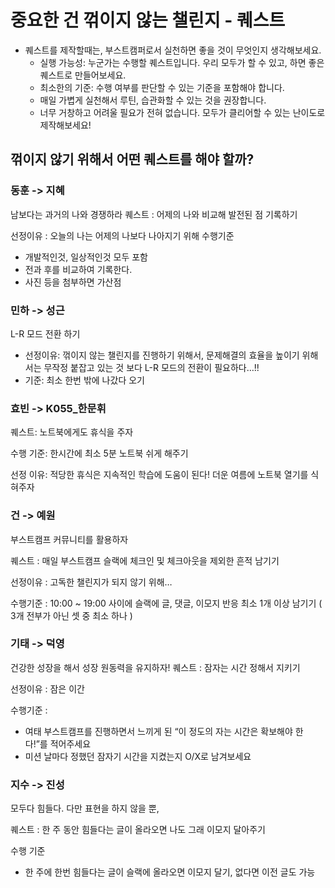 # 중요한 건 꺾이지 않는 챌린지 - 퀘스트

- 퀘스트를 제작할때는, 부스트캠퍼로서 실천하면 좋을 것이 무엇인지 생각해보세요.
  - 실행 가능성: 누군가는 수행할 퀘스트입니다. 우리 모두가 할 수 있고, 하면 좋은 퀘스트로 만들어보세요.
  - 최소한의 기준: 수행 여부를 판단할 수 있는 기준을 포함해야 합니다.
  - 매일 가볍게 실천해서 루틴, 습관화할 수 있는 것을 권장합니다.
  - 너무 거창하고 어려울 필요가 전혀 없습니다. 모두가 클리어할 수 있는 난이도로 제작해보세요!

## 꺾이지 않기 위해서 어떤 퀘스트를 해야 할까?

### 동훈 -> 지혜

남보다는 과거의 나와 경쟁하라
퀘스트 : 어제의 나와 비교해 발전된 점 기록하기

선정이유 : 오늘의 나는 어제의 나보다 나아지기 위해
수행기준

- 개발적인것, 일상적인것 모두 포함
- 전과 후를 비교하여 기록한다.
- 사진 등을 첨부하면 가산점

### 민하 -> 성근

L-R 모드 전환 하기

- 선정이유: 꺾이지 않는 챌린지를 진행하기 위해서, 문제해결의 효율을 높이기 위해서는 무작정 붙잡고 있는 것 보다 L-R 모드의 전환이 필요하다…!!
- 기준: 최소 한번 밖에 나갔다 오기

### 효빈 -> K055\_한문휘

퀘스트: 노트북에게도 휴식을 주자

수행 기준: 한시간에 최소 5분 노트북 쉬게 해주기

선정 이유: 적당한 휴식은 지속적인 학습에 도움이 된다! 더운 여름에 노트북 열기를 식혀주자

### 건 -> 예원

부스트캠프 커뮤니티를 활용하자

퀘스트 : 매일 부스트캠프 슬랙에 체크인 및 체크아웃을 제외한 흔적 남기기

선정이유 : 고독한 챌린지가 되지 않기 위해…

수행기준 : 10:00 ~ 19:00 사이에 슬랙에 글, 댓글, 이모지 반응 최소 1개 이상 남기기 ( 3개 전부가 아닌 셋 중 최소 하나 )

### 기태 -> 덕영

건강한 성장을 해서 성장 원동력을 유지하자!
퀘스트 : 잠자는 시간 정해서 지키기

선정이유 : 잠은 이간

수행기준 :

- 여태 부스트캠프를 진행하면서 느끼게 된 “이 정도의 자는 시간은 확보해야 한다!”를 적어주세요
- 미션 날마다 정했던 잠자기 시간을 지켰는지 O/X로 남겨보세요

### 지수 -> 진성

모두다 힘들다. 다만 표현을 하지 않을 뿐,

퀘스트 : 한 주 동안 힘들다는 글이 올라오면 나도 그래 이모지 달아주기

수행 기준

- 한 주에 한번 힘들다는 글이 슬랙에 올라오면 이모지 달기, 없다면 이전 글도 가능
